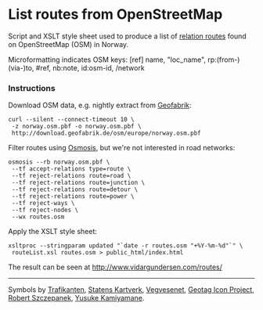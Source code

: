 
# List routes from OpenStreetMap

Script and XSLT style sheet used to produce a list of
[relation routes](http://wiki.openstreetmap.org/wiki/Route)
found on OpenStreetMap (OSM) in Norway.

Microformatting indicates OSM keys:
[ref] name, "loc_name", rp:(from-)(via-)to, #ref, nb:note, id:osm-id, /network


### Instructions

Download OSM data, e.g. nightly extract from
[Geofabrik](http://download.geofabrik.de/osm/):

    curl --silent --connect-timeout 10 \
     -z norway.osm.pbf -o norway.osm.pbf \
     http://download.geofabrik.de/osm/europe/norway.osm.pbf

Filter routes using
[Osmosis](http://wiki.openstreetmap.org/wiki/Osmosis),
but we\'re not interested in road networks:

    osmosis --rb norway.osm.pbf \
     --tf accept-relations type=route \
     --tf reject-relations route=road \
     --tf reject-relations route=junction \
     --tf reject-relations route=detour \
     --tf reject-relations route=power \
     --tf reject-ways \
     --tf reject-nodes \
     --wx routes.osm

Apply the XSLT style sheet:

    xsltproc --stringparam updated "`date -r routes.osm "+%Y-%m-%d"`" \
     routeList.xsl routes.osm > public_html/index.html

The result can be seen at <http://www.vidargundersen.com/routes/>


-----

Symbols by
[Trafikanten](http://trafikanten.no/),
[Statens Kartverk](http://www.statkart.no/filestore/Standardisering/docs/symbol.pdf),
[Vegvesenet](http://www.vegvesen.no/Trafikkinformasjon/Lover+og+regler/Trafikkskilt),
[Geotag Icon Project](http://www.geotagicons.com/),
[Robert Szczepanek](http://www.mricons.com/show/iconset:gis-icons),
[Yusuke Kamiyamane](http://findicons.com/icon/116512/050).
